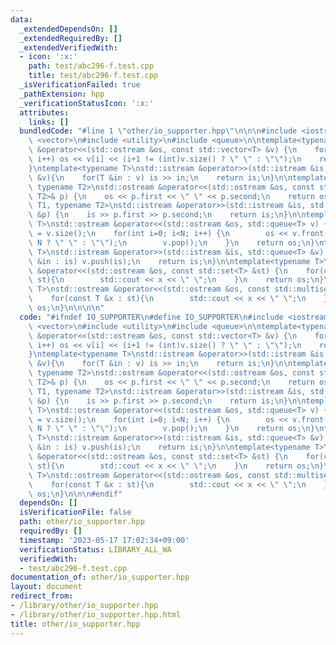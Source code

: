 ```yaml
---
data:
  _extendedDependsOn: []
  _extendedRequiredBy: []
  _extendedVerifiedWith:
  - icon: ':x:'
    path: test/abc296-f.test.cpp
    title: test/abc296-f.test.cpp
  _isVerificationFailed: true
  _pathExtension: hpp
  _verificationStatusIcon: ':x:'
  attributes:
    links: []
  bundledCode: "#line 1 \"other/io_supporter.hpp\"\n\n\n#include <iostream>\n#include\
    \ <vector>\n#include <utility>\n#include <queue>\n\ntemplate<typename T>\nstd::ostream\
    \ &operator<<(std::ostream &os, const std::vector<T> &v) {\n    for(int i=0; i<(int)v.size();\
    \ i++) os << v[i] << (i+1 != (int)v.size() ? \" \" : \"\");\n    return os;\n\
    }\ntemplate<typename T>\nstd::istream &operator>>(std::istream &is, std::vector<T>\
    \ &v){\n    for(T &in : v) is >> in;\n    return is;\n}\n\ntemplate<typename T1,\
    \ typename T2>\nstd::ostream &operator<<(std::ostream &os, const std::pair<T1,\
    \ T2>& p) {\n    os << p.first << \" \" << p.second;\n    return os;\n}\ntemplate<typename\
    \ T1, typename T2>\nstd::istream &operator>>(std::istream &is, std::pair<T1, T2>\
    \ &p) {\n    is >> p.first >> p.second;\n    return is;\n}\n\ntemplate<typename\
    \ T>\nstd::ostream &operator<<(std::ostream &os, std::queue<T> v) {\n    int N\
    \ = v.size();\n    for(int i=0; i<N; i++) {\n        os << v.front() << (i+1 !=\
    \ N ? \" \" : \"\");\n        v.pop();\n    }\n    return os;\n}\ntemplate<typename\
    \ T>\nstd::istream &operator>>(std::istream &is, std::queue<T> &v) {\n    for(T\
    \ &in : is) v.push(is);\n    return is;\n}\n\ntemplate<typename T>\nstd::ostream\
    \ &operator<<(std::ostream &os, const std::set<T> &st) {\n    for(const T &x :\
    \ st){\n        std::cout << x << \" \";\n    }\n    return os;\n}\n\ntemplate<typename\
    \ T>\nstd::ostream &operator<<(std::ostream &os, const std::multiset<T> &st) {\n\
    \    for(const T &x : st){\n        std::cout << x << \" \";\n    }\n    return\
    \ os;\n}\n\n\n\n"
  code: "#ifndef IO_SUPPORTER\n#define IO_SUPPORTER\n#include <iostream>\n#include\
    \ <vector>\n#include <utility>\n#include <queue>\n\ntemplate<typename T>\nstd::ostream\
    \ &operator<<(std::ostream &os, const std::vector<T> &v) {\n    for(int i=0; i<(int)v.size();\
    \ i++) os << v[i] << (i+1 != (int)v.size() ? \" \" : \"\");\n    return os;\n\
    }\ntemplate<typename T>\nstd::istream &operator>>(std::istream &is, std::vector<T>\
    \ &v){\n    for(T &in : v) is >> in;\n    return is;\n}\n\ntemplate<typename T1,\
    \ typename T2>\nstd::ostream &operator<<(std::ostream &os, const std::pair<T1,\
    \ T2>& p) {\n    os << p.first << \" \" << p.second;\n    return os;\n}\ntemplate<typename\
    \ T1, typename T2>\nstd::istream &operator>>(std::istream &is, std::pair<T1, T2>\
    \ &p) {\n    is >> p.first >> p.second;\n    return is;\n}\n\ntemplate<typename\
    \ T>\nstd::ostream &operator<<(std::ostream &os, std::queue<T> v) {\n    int N\
    \ = v.size();\n    for(int i=0; i<N; i++) {\n        os << v.front() << (i+1 !=\
    \ N ? \" \" : \"\");\n        v.pop();\n    }\n    return os;\n}\ntemplate<typename\
    \ T>\nstd::istream &operator>>(std::istream &is, std::queue<T> &v) {\n    for(T\
    \ &in : is) v.push(is);\n    return is;\n}\n\ntemplate<typename T>\nstd::ostream\
    \ &operator<<(std::ostream &os, const std::set<T> &st) {\n    for(const T &x :\
    \ st){\n        std::cout << x << \" \";\n    }\n    return os;\n}\n\ntemplate<typename\
    \ T>\nstd::ostream &operator<<(std::ostream &os, const std::multiset<T> &st) {\n\
    \    for(const T &x : st){\n        std::cout << x << \" \";\n    }\n    return\
    \ os;\n}\n\n\n#endif"
  dependsOn: []
  isVerificationFile: false
  path: other/io_supporter.hpp
  requiredBy: []
  timestamp: '2023-05-17 17:02:34+09:00'
  verificationStatus: LIBRARY_ALL_WA
  verifiedWith:
  - test/abc296-f.test.cpp
documentation_of: other/io_supporter.hpp
layout: document
redirect_from:
- /library/other/io_supporter.hpp
- /library/other/io_supporter.hpp.html
title: other/io_supporter.hpp
---
```

